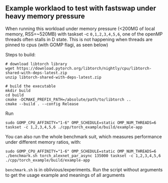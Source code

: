 ## Example worklaod to test with fastswap under heavy memory pressure

When running this workload under memory pressure (<200MG of local memory, RSS=~520MB) with taskset -c `0,1,2,3,4,5,6`, one of the openMP threads often stalls in D state.
This is not happening when threads are pinned to cpus (with GOMP flagi, as seen below)

Steps to build:
```
# download libtorch library
wget https://download.pytorch.org/libtorch/nightly/cpu/libtorch-shared-with-deps-latest.zip
unzip libtorch-shared-with-deps-latest.zip

# build the executable
mkdir build
cd build
cmake -DCMAKE_PREFIX_PATH=/absolute/path/to/libtorch ..
cmake --build . --config Release
```

Run
```
sudo GOMP_CPU_AFFINITY="1-6" OMP_SCHEDULE=static OMP_NUM_THREADS=6 taskset -c 1,2,3,4,5,6 ./cpp/torch_example/build/example-app
```

You can also run the whole benchmark suit, which measures performance under different memory ratios, with:
```
sudo GOMP_CPU_AFFINITY="1-6" OMP_SCHEDULE=static OMP_NUM_THREADS=6 ./benchmark.sh torch_alexnet_par_async 135000 taskset -c 1,2,3,4,5,6 ./cpp/torch_example/build/example-app
```

`benchmark.sh` is in oblivious/experiments. Run the script without arguments to get the usage example and meanings of all arguments
